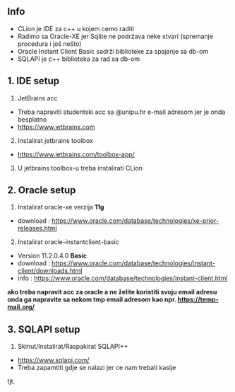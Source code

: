 ## Info

- CLion je IDE za c++ u kojem cemo raditi
- Radimo sa Oracle-XE jer Sqlite ne podržava neke stvari (spremanje procedura i još nešto)
- Oracle Instant Client Basic sadrži biblioteke za spajanje sa db-om
- SQLAPI je c++ biblioteka za rad sa db-om



## 1. IDE setup

1. JetBrains acc   
  - Treba napraviti studentski acc sa @unipu.hr e-mail adresom jer je onda besplatno
  - https://www.jetbrains.com
 
2. Instalirat jetbrains toolbox 
  - https://www.jetbrains.com/toolbox-app/
 
3. U jetbrains toolbox-u treba instalirati CLion
 
 
## 2. Oracle setup


1. Instalirat oracle-xe verzija **11g** 
  - download :  https://www.oracle.com/database/technologies/xe-prior-releases.html

2. Instalirat oracle-instantclient-basic
  - Version 11.2.0.4.0  **Basic**
  - download :  https://www.oracle.com/database/technologies/instant-client/downloads.html
  - info :      https://www.oracle.com/database/technologies/instant-client.html

**ako treba napravit acc za oracle a ne želite koristiti svoju email adresu onda ga napravite sa nekom tmp email adresom kao npr. https://temp-mail.org/**


## 3. SQLAPI setup

1. Skinut/Instalirat/Raspakirat SQLAPI++
  - https://www.sqlapi.com/
  - Treba zapamtiti gdje se nalazi jer ce nam trebati kasije


tjt.



